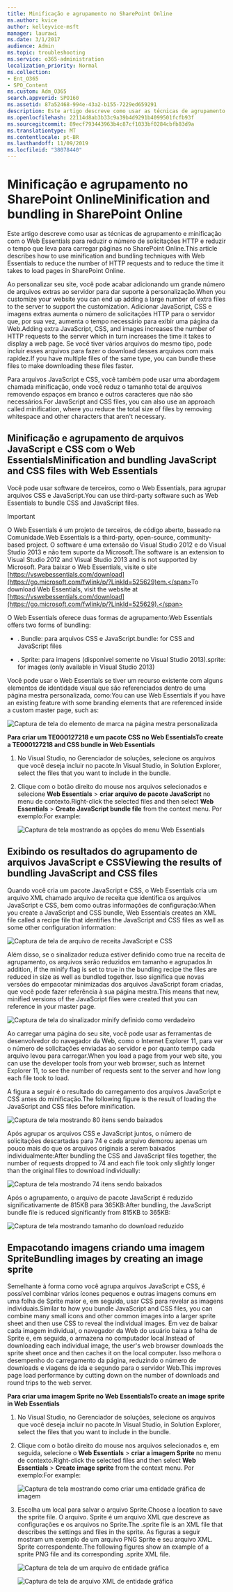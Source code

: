 ```yaml
---
title: Minificação e agrupamento no SharePoint Online
ms.author: kvice
author: kelleyvice-msft
manager: laurawi
ms.date: 3/1/2017
audience: Admin
ms.topic: troubleshooting
ms.service: o365-administration
localization_priority: Normal
ms.collection:
- Ent_O365
- SPO_Content
ms.custom: Adm_O365
search.appverid: SPO160
ms.assetid: 87a52468-994e-43a2-b155-7229ed659291
description: Este artigo descreve como usar as técnicas de agrupamento e minificação com o Web Essentials para reduzir o número de solicitações HTTP e reduzir o tempo que leva para carregar páginas no SharePoint Online.
ms.openlocfilehash: 22114d8ab3b33c9a39b4d9291b4099501fcfb93f
ms.sourcegitcommit: 89ecf793443963b4c87cf1033bf0284cbfb83d9a
ms.translationtype: MT
ms.contentlocale: pt-BR
ms.lasthandoff: 11/09/2019
ms.locfileid: "38078440"
---
```

# <a name="minification-and-bundling-in-sharepoint-online"></a><span data-ttu-id="81f35-103">Minificação e agrupamento no SharePoint Online</span><span class="sxs-lookup"><span data-stu-id="81f35-103">Minification and bundling in SharePoint Online</span></span>

<span data-ttu-id="81f35-104">Este artigo descreve como usar as técnicas de agrupamento e minificação com o Web Essentials para reduzir o número de solicitações HTTP e reduzir o tempo que leva para carregar páginas no SharePoint Online.</span><span class="sxs-lookup"><span data-stu-id="81f35-104">This article describes how to use minification and bundling techniques with Web Essentials to reduce the number of HTTP requests and to reduce the time it takes to load pages in SharePoint Online.</span></span>
  
<span data-ttu-id="81f35-105">Ao personalizar seu site, você pode acabar adicionando um grande número de arquivos extras ao servidor para dar suporte à personalização.</span><span class="sxs-lookup"><span data-stu-id="81f35-105">When you customize your website you can end up adding a large number of extra files to the server to support the customization.</span></span> <span data-ttu-id="81f35-106">Adicionar JavaScript, CSS e imagens extras aumenta o número de solicitações HTTP para o servidor que, por sua vez, aumenta o tempo necessário para exibir uma página da Web.</span><span class="sxs-lookup"><span data-stu-id="81f35-106">Adding extra JavaScript, CSS, and images increases the number of HTTP requests to the server which in turn increases the time it takes to display a web page.</span></span> <span data-ttu-id="81f35-107">Se você tiver vários arquivos do mesmo tipo, pode incluir esses arquivos para fazer o download desses arquivos com mais rapidez.</span><span class="sxs-lookup"><span data-stu-id="81f35-107">If you have multiple files of the same type, you can bundle these files to make downloading these files faster.</span></span>
  
<span data-ttu-id="81f35-108">Para arquivos JavaScript e CSS, você também pode usar uma abordagem chamada minificação, onde você reduz o tamanho total de arquivos removendo espaços em branco e outros caracteres que não são necessários.</span><span class="sxs-lookup"><span data-stu-id="81f35-108">For JavaScript and CSS files, you can also use an approach called minification, where you reduce the total size of files by removing whitespace and other characters that aren't necessary.</span></span>
  
## <a name="minification-and-bundling-javascript-and-css-files-with-web-essentials"></a><span data-ttu-id="81f35-109">Minificação e agrupamento de arquivos JavaScript e CSS com o Web Essentials</span><span class="sxs-lookup"><span data-stu-id="81f35-109">Minification and bundling JavaScript and CSS files with Web Essentials</span></span>

<span data-ttu-id="81f35-110">Você pode usar software de terceiros, como o Web Essentials, para agrupar arquivos CSS e JavaScript.</span><span class="sxs-lookup"><span data-stu-id="81f35-110">You can use third-party software such as Web Essentials to bundle CSS and JavaScript files.</span></span>
  
> [!IMPORTANT]
> <span data-ttu-id="81f35-111">O Web Essentials é um projeto de terceiros, de código aberto, baseado na Comunidade.</span><span class="sxs-lookup"><span data-stu-id="81f35-111">Web Essentials is a third-party, open-source, community-based project.</span></span> <span data-ttu-id="81f35-112">O software é uma extensão do Visual Studio 2012 e do Visual Studio 2013 e não tem suporte da Microsoft.</span><span class="sxs-lookup"><span data-stu-id="81f35-112">The software is an extension to Visual Studio 2012 and Visual Studio 2013 and is not supported by Microsoft.</span></span> <span data-ttu-id="81f35-113">Para baixar o Web Essentials, visite o site [https://vswebessentials.com/download](https://go.microsoft.com/fwlink/p/?LinkId=525629)em.</span><span class="sxs-lookup"><span data-stu-id="81f35-113">To download Web Essentials, visit the website at [https://vswebessentials.com/download](https://go.microsoft.com/fwlink/p/?LinkId=525629).</span></span> 
  
<span data-ttu-id="81f35-114">O Web Essentials oferece duas formas de agrupamento:</span><span class="sxs-lookup"><span data-stu-id="81f35-114">Web Essentials offers two forms of bundling:</span></span>
  
- <span data-ttu-id="81f35-115">. Bundle: para arquivos CSS e JavaScript</span><span class="sxs-lookup"><span data-stu-id="81f35-115">.bundle: for CSS and JavaScript files</span></span>
    
- <span data-ttu-id="81f35-116">. Sprite: para imagens (disponível somente no Visual Studio 2013)</span><span class="sxs-lookup"><span data-stu-id="81f35-116">.sprite: for images (only available in Visual Studio 2013)</span></span>
    
<span data-ttu-id="81f35-117">Você pode usar o Web Essentials se tiver um recurso existente com alguns elementos de identidade visual que são referenciados dentro de uma página mestra personalizada, como:</span><span class="sxs-lookup"><span data-stu-id="81f35-117">You can use Web Essentials if you have an existing feature with some branding elements that are referenced inside a custom master page, such as:</span></span>
  
![Captura de tela do elemento de marca na página mestra personalizada](media/3a6eba36-973d-482b-8556-a9394b8ba19f.png)
  
 <span data-ttu-id="81f35-119">**Para criar um TE000127218 e um pacote CSS no Web Essentials**</span><span class="sxs-lookup"><span data-stu-id="81f35-119">**To create a TE000127218 and CSS bundle in Web Essentials**</span></span>
  
1. <span data-ttu-id="81f35-120">No Visual Studio, no Gerenciador de soluções, selecione os arquivos que você deseja incluir no pacote.</span><span class="sxs-lookup"><span data-stu-id="81f35-120">In Visual Studio, in Solution Explorer, select the files that you want to include in the bundle.</span></span>
    
2. <span data-ttu-id="81f35-121">Clique com o botão direito do mouse nos arquivos selecionados e selecione **Web Essentials** \> **criar arquivo de pacote JavaScript** no menu de contexto.</span><span class="sxs-lookup"><span data-stu-id="81f35-121">Right-click the selected files and then select **Web Essentials** \> **Create JavaScript bundle file** from the context menu.</span></span> <span data-ttu-id="81f35-122">Por exemplo:</span><span class="sxs-lookup"><span data-stu-id="81f35-122">For example:</span></span> 
    
    ![Captura de tela mostrando as opções do menu Web Essentials](media/41aac84c-4538-4f78-b454-46e651f868a3.png)
  
## <a name="viewing-the-results-of-bundling-javascript-and-css-files"></a><span data-ttu-id="81f35-124">Exibindo os resultados do agrupamento de arquivos JavaScript e CSS</span><span class="sxs-lookup"><span data-stu-id="81f35-124">Viewing the results of bundling JavaScript and CSS files</span></span>

<span data-ttu-id="81f35-125">Quando você cria um pacote JavaScript e CSS, o Web Essentials cria um arquivo XML chamado arquivo de receita que identifica os arquivos JavaScript e CSS, bem como outras informações de configuração:</span><span class="sxs-lookup"><span data-stu-id="81f35-125">When you create a JavaScript and CSS bundle, Web Essentials creates an XML file called a recipe file that identifies the JavaScript and CSS files as well as some other configuration information:</span></span> 
  
![Captura de tela de arquivo de receita JavaScript e CSS](media/7ba891f8-52d8-467b-a0f6-b062dd1137a4.png)
  
<span data-ttu-id="81f35-127">Além disso, se o sinalizador reduza estiver definido como true na receita de agrupamento, os arquivos serão reduzidos em tamanho e agrupados.</span><span class="sxs-lookup"><span data-stu-id="81f35-127">In addition, if the minify flag is set to true in the bundling recipe the files are reduced in size as well as bundled together.</span></span> <span data-ttu-id="81f35-128">Isso significa que novas versões do empacotar minimizadas dos arquivos JavaScript foram criadas, que você pode fazer referência à sua página mestra.</span><span class="sxs-lookup"><span data-stu-id="81f35-128">This means that new, minified versions of the JavaScript files were created that you can reference in your master page.</span></span>
  
![Captura de tela do sinalizador minify definido como verdadeiro](media/50523af2-6412-4117-ac3d-5bd26f6d562e.png)
  
<span data-ttu-id="81f35-130">Ao carregar uma página do seu site, você pode usar as ferramentas de desenvolvedor do navegador da Web, como o Internet Explorer 11, para ver o número de solicitações enviadas ao servidor e por quanto tempo cada arquivo levou para carregar.</span><span class="sxs-lookup"><span data-stu-id="81f35-130">When you load a page from your web site, you can use the developer tools from your web browser, such as Internet Explorer 11, to see the number of requests sent to the server and how long each file took to load.</span></span>
  
<span data-ttu-id="81f35-131">A figura a seguir é o resultado do carregamento dos arquivos JavaScript e CSS antes do minificação.</span><span class="sxs-lookup"><span data-stu-id="81f35-131">The following figure is the result of loading the JavaScript and CSS files before minification.</span></span>
  
![Captura de tela mostrando 80 itens sendo baixados](media/e2df3912-1923-46e6-8cf2-3015a31554e1.png)
  
<span data-ttu-id="81f35-133">Após agrupar os arquivos CSS e JavaScript juntos, o número de solicitações descartadas para 74 e cada arquivo demorou apenas um pouco mais do que os arquivos originais a serem baixados individualmente:</span><span class="sxs-lookup"><span data-stu-id="81f35-133">After bundling the CSS and JavaScript files together, the number of requests dropped to 74 and each file took only slightly longer than the original files to download individually:</span></span>
  
![Captura de tela mostrando 74 itens sendo baixados](media/686c4387-70e8-4a74-9d45-059f33a91184.png)
  
<span data-ttu-id="81f35-135">Após o agrupamento, o arquivo de pacote JavaScript é reduzido significativamente de 815KB para 365KB:</span><span class="sxs-lookup"><span data-stu-id="81f35-135">After bundling, the JavaScript bundle file is reduced significantly from 815KB to 365KB:</span></span>
  
![Captura de tela mostrando tamanho do download reduzido](media/5e7dbd98-faff-4f68-b320-108fb252e395.png)
  
## <a name="bundling-images-by-creating-an-image-sprite"></a><span data-ttu-id="81f35-137">Empacotando imagens criando uma imagem Sprite</span><span class="sxs-lookup"><span data-stu-id="81f35-137">Bundling images by creating an image sprite</span></span>

<span data-ttu-id="81f35-138">Semelhante à forma como você agrupa arquivos JavaScript e CSS, é possível combinar vários ícones pequenos e outras imagens comuns em uma folha de Sprite maior e, em seguida, usar CSS para revelar as imagens individuais.</span><span class="sxs-lookup"><span data-stu-id="81f35-138">Similar to how you bundle JavaScript and CSS files, you can combine many small icons and other common images into a larger sprite sheet and then use CSS to reveal the individual images.</span></span> <span data-ttu-id="81f35-139">Em vez de baixar cada imagem individual, o navegador da Web do usuário baixa a folha de Sprite e, em seguida, o armazena no computador local.</span><span class="sxs-lookup"><span data-stu-id="81f35-139">Instead of downloading each individual image, the user's web browser downloads the sprite sheet once and then caches it on the local computer.</span></span> <span data-ttu-id="81f35-140">Isso melhora o desempenho do carregamento da página, reduzindo o número de downloads e viagens de ida e segundo para o servidor Web.</span><span class="sxs-lookup"><span data-stu-id="81f35-140">This improves page load performance by cutting down on the number of downloads and round trips to the web server.</span></span>
  
 <span data-ttu-id="81f35-141">**Para criar uma imagem Sprite no Web Essentials**</span><span class="sxs-lookup"><span data-stu-id="81f35-141">**To create an image sprite in Web Essentials**</span></span>
  
1. <span data-ttu-id="81f35-142">No Visual Studio, no Gerenciador de soluções, selecione os arquivos que você deseja incluir no pacote.</span><span class="sxs-lookup"><span data-stu-id="81f35-142">In Visual Studio, in Solution Explorer, select the files that you want to include in the bundle.</span></span>
    
2. <span data-ttu-id="81f35-143">Clique com o botão direito do mouse nos arquivos selecionados e, em seguida, selecione o **Web Essentials** \> **criar a imagem Sprite** no menu de contexto.</span><span class="sxs-lookup"><span data-stu-id="81f35-143">Right-click the selected files and then select **Web Essentials** \> **Create image sprite** from the context menu.</span></span> <span data-ttu-id="81f35-144">Por exemplo:</span><span class="sxs-lookup"><span data-stu-id="81f35-144">For example:</span></span> 
    
    ![Captura de tela mostrando como criar uma entidade gráfica de imagem](media/de0fe741-4ef7-4e3b-bafa-ef9f4822dac6.png)
  
3. <span data-ttu-id="81f35-146">Escolha um local para salvar o arquivo Sprite.</span><span class="sxs-lookup"><span data-stu-id="81f35-146">Choose a location to save the sprite file.</span></span> <span data-ttu-id="81f35-147">O arquivo. Sprite é um arquivo XML que descreve as configurações e os arquivos no Sprite.</span><span class="sxs-lookup"><span data-stu-id="81f35-147">The .sprite file is an XML file that describes the settings and files in the sprite.</span></span> <span data-ttu-id="81f35-148">As figuras a seguir mostram um exemplo de um arquivo PNG Sprite e seu arquivo XML. Sprite correspondente.</span><span class="sxs-lookup"><span data-stu-id="81f35-148">The following figures show an example of a sprite PNG file and its corresponding .sprite XML file.</span></span>
    
    ![Captura de tela de um arquivo de entidade gráfica](media/0876bb2a-d1b9-4169-8e95-9c290d628d90.png)
  
    ![Captura de tela de arquivo XML de entidade gráfica](media/d1f94776-280d-4d56-abb5-384f145d9989.png)
  

